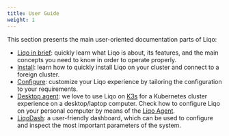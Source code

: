 ```yaml
---
title: User Guide
weight: 1
---
```


This section presents the main user-oriented documentation parts of Liqo:

* [Liqo in brief](./liqo-brief): quickly learn what Liqo is about, its features, and the main concepts you need to know in order to operate properly.
* [Install](./gettingstarted): learn how to quickly install Liqo on your cluster and connect to a foreign cluster.
* [Configure](./configure): customize your Liqo experience by tailoring the configuration to your requirements.
* [Desktop agent](./liqo-agent): we love to use Liqo on [K3s](www.k3s.io) for a Kubernetes cluster experience on a desktop/laptop computer. Check how to configure Liqo on your personal computer by means of the [Liqo Agent](./liqo-agent).
* [LiqoDash](./dashboard): a user-friendly dashboard, which can be used to configure and inspect the most important parameters of the system.
